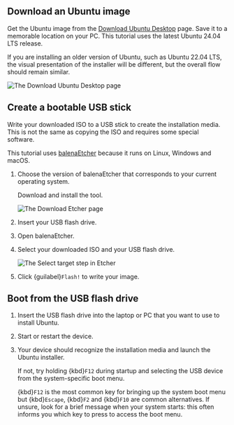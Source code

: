 ## Download an Ubuntu image

Get the Ubuntu image from the [Download Ubuntu Desktop](https://ubuntu.com/download/desktop) page. Save it to a memorable location on your PC. This tutorial uses the latest Ubuntu 24.04 LTS release.

If you are installing an older version of Ubuntu, such as Ubuntu 22.04 LTS, the visual presentation of the installer will be different, but the overall flow should remain similar.

![The Download Ubuntu Desktop page](/images/download-an-ubuntu-image.png)
 

## Create a bootable USB stick

Write your downloaded ISO to a USB stick to create the installation media. This is not the same as copying the ISO and requires some special software.

This tutorial uses [balenaEtcher](https://etcher.balena.io/) because it runs on Linux, Windows and macOS.

1. Choose the version of balenaEtcher that corresponds to your current operating system.

    Download and install the tool.

    ![The Download Etcher page](/images/download-etcher.png)

1. Insert your USB flash drive.

1. Open balenaEtcher.

1. Select your downloaded ISO and your USB flash drive.

    ![The Select target step in Etcher](/images/select-iso.png)

1. Click {guilabel}`Flash!` to write your image.


## Boot from the USB flash drive

1. Insert the USB flash drive into the laptop or PC that you want to use to install Ubuntu.

1. Start or restart the device.

1. Your device should recognize the installation media and launch the Ubuntu installer.

    If not, try holding {kbd}`F12` during startup and selecting the USB device from the system-specific boot menu.

    {kbd}`F12` is the most common key for bringing up the system boot menu but {kbd}`Escape`, {kbd}`F2` and {kbd}`F10` are common alternatives. If unsure, look for a brief message when your system starts: this often informs you which key to press to access the boot menu.

